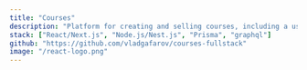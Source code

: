 ```yaml
---
title: "Courses"
description: "Platform for creating and selling courses, including a user profile, reviews, search and admin panel."
stack: ["React/Next.js", "Node.js/Nest.js", "Prisma", "graphql"]
github: "https://github.com/vladgafarov/courses-fullstack"
image: "/react-logo.png"
---
```

